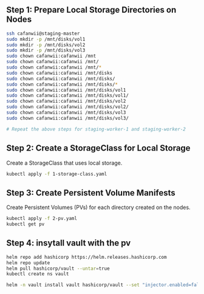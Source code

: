 ## Step 1: Prepare Local Storage Directories on Nodes
```sh
ssh cafanwii@staging-master
sudo mkdir -p /mnt/disks/vol1
sudo mkdir -p /mnt/disks/vol2
sudo mkdir -p /mnt/disks/vol3
sudo chown cafanwii:cafanwii /mnt
sudo chown cafanwii:cafanwii /mnt/
sudo chown cafanwii:cafanwii /mnt/*
sudo chown cafanwii:cafanwii /mnt/disks
sudo chown cafanwii:cafanwii /mnt/disks/
sudo chown cafanwii:cafanwii /mnt/disks/*
sudo chown cafanwii:cafanwii /mnt/disks/vol1
sudo chown cafanwii:cafanwii /mnt/disks/vol1/
sudo chown cafanwii:cafanwii /mnt/disks/vol2
sudo chown cafanwii:cafanwii /mnt/disks/vol2/
sudo chown cafanwii:cafanwii /mnt/disks/vol3
sudo chown cafanwii:cafanwii /mnt/disks/vol3/

# Repeat the above steps for staging-worker-1 and staging-worker-2
```

## Step 2: Create a StorageClass for Local Storage
Create a StorageClass that uses local storage.

```sh
kubectl apply -f 1-storage-class.yaml
```

## Step 3: Create Persistent Volume Manifests
Create Persistent Volumes (PVs) for each directory created on the nodes.

```sh
kubectl apply -f 2-pv.yaml
kubectl get pv
```

## Step 4: insytall vault with the  pv

```sh
helm repo add hashicorp https://helm.releases.hashicorp.com
helm repo update
helm pull hashicorp/vault --untar=true
kubectl create ns vault

helm -n vault install vault hashicorp/vault --set "injector.enabled=false" --set "server.dataStorage.enabled=true" --set "server.dataStorage.size=10Gi" --set "server.dataStorage.storageClass=local-storage"
```

